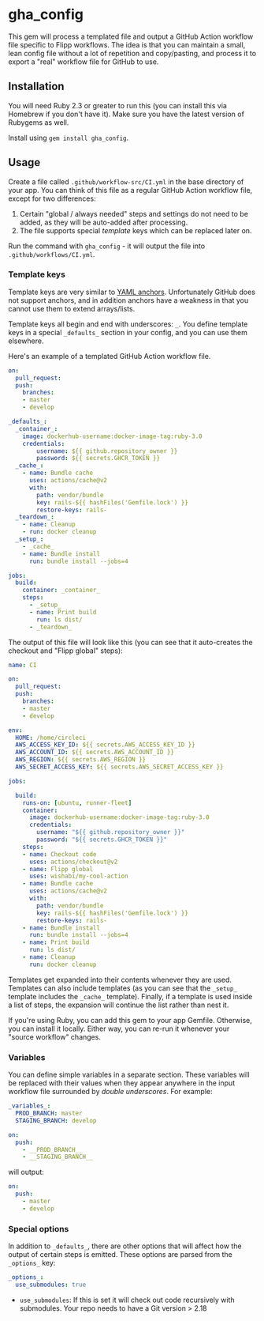 # gha_config

This gem will process a templated file and output a GitHub Action workflow file specific to Flipp workflows. The idea is that you can maintain a small, lean config file without a lot of repetition and copy/pasting, and process it to export a "real" workflow file for GitHub to use.

## Installation

You will need Ruby 2.3 or greater to run this (you can install this via Homebrew if you don't have it). Make sure you have the latest version of Rubygems as well.

Install using `gem install gha_config`.

## Usage

Create a file called `.github/workflow-src/CI.yml` in the base directory of your app. You can think of this file as a regular GitHub Action workflow file, except for two differences:

1. Certain "global / always needed" steps and settings do not need to be added, as they will be auto-added after processing.
2. The file supports special *template* keys which can be replaced later on.

Run the command with `gha_config` - it will output the file into `.github/workflows/CI.yml`.

### Template keys

Template keys are very similar to [YAML anchors](http://blogs.perl.org/users/tinita/2019/05/reusing-data-with-yaml-anchors-aliases-and-merge-keys.html). Unfortunately GitHub does not support anchors, and in addition anchors have a weakness in that you cannot use them to extend arrays/lists.

Template keys all begin and end with underscores: `_`. You define template keys in a special `_defaults_` section in your config, and you can use them elsewhere.

Here's an example of a templated GitHub Action workflow file.

```yaml
on:
  pull_request:
  push:
    branches:
    - master
    - develop

_defaults_:
  _container_:
    image: dockerhub-username:docker-image-tag:ruby-3.0
    credentials:
        username: ${{ github.repository_owner }}
        password: ${{ secrets.GHCR_TOKEN }}
  _cache_:
    - name: Bundle cache
      uses: actions/cache@v2
      with:
        path: vendor/bundle
        key: rails-${{ hashFiles('Gemfile.lock') }}
        restore-keys: rails-
  _teardown_:
    - name: Cleanup
    - run: docker cleanup
  _setup_:
    - _cache_
    - name: Bundle install
      run: bundle install --jobs=4

jobs:
  build:
    container: _container_
    steps:
      - _setup_
      - name: Print build
        run: ls dist/
      - _teardown_
```

The output of this file will look like this (you can see that it auto-creates the checkout and "Flipp global" steps):

```yaml
name: CI

on:
  pull_request:
  push:
    branches:
    - master
    - develop

env:
  HOME: /home/circleci
  AWS_ACCESS_KEY_ID: ${{ secrets.AWS_ACCESS_KEY_ID }}
  AWS_ACCOUNT_ID: ${{ secrets.AWS_ACCOUNT_ID }}
  AWS_REGION: ${{ secrets.AWS_REGION }}
  AWS_SECRET_ACCESS_KEY: ${{ secrets.AWS_SECRET_ACCESS_KEY }}

jobs:

  build:
    runs-on: [ubuntu, runner-fleet]
    container:
      image: dockerhub-username:docker-image-tag:ruby-3.0
      credentials:
        username: "${{ github.repository_owner }}"
        password: "${{ secrets.GHCR_TOKEN }}"
    steps:
    - name: Checkout code
      uses: actions/checkout@v2
    - name: Flipp global
      uses: wishabi/my-cool-action
    - name: Bundle cache
      uses: actions/cache@v2
      with:
        path: vendor/bundle
        key: rails-${{ hashFiles('Gemfile.lock') }}
        restore-keys: rails-
    - name: Bundle install
      run: bundle install --jobs=4
    - name: Print build
      run: ls dist/
    - name: Cleanup
      run: docker cleanup
```

Templates get expanded into their contents whenever they are used. Templates can also include templates (as you can see that the `_setup_` template includes the `_cache_` template). Finally, if a template is used inside a list of steps, the expansion will continue the list rather than nest it.

If you're using Ruby, you can add this gem to your app Gemfile. Otherwise, you can install it locally. Either way, you can re-run it whenever your "source workflow" changes.

### Variables

You can define simple variables in a separate section. These variables will be replaced with their values when they appear anywhere in the input workflow file surrounded by *double underscores*. For example:

```yaml
_variables_:
  PROD_BRANCH: master
  STAGING_BRANCH: develop

on:
  push:
    - __PROD_BRANCH__
    - __STAGING_BRANCH__
```

will output:

```yaml
on:
  push:
    - master
    - develop
```

### Special options

In addition to `_defaults_`, there are other options that will affect how the output of certain steps is emitted. These options are parsed from the `_options_` key:

```yaml
_options_:
  use_submodules: true
```

* `use_submodules`: If this is set it will check out code recursively with submodules. Your repo needs to have a Git version > 2.18

